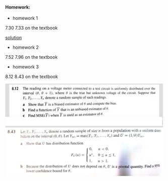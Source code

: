 #### Homework:

*   homework 1

7.30 7.33 on the textbook

[solution](./hw1sol.pdf)


*   homework 2 

7.52 7.96 on the textbook

*   homework 3 

8.12 8.43 on the textbook

<img src="./hw3.png" width="500">


